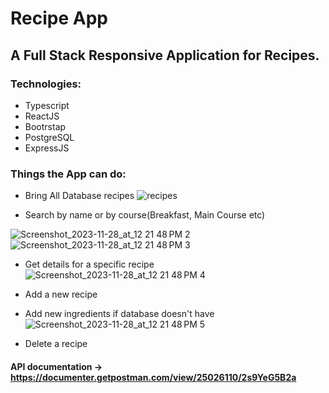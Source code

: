 # Recipe App 

## A Full Stack Responsive  Application for Recipes. 

### Technologies:

* Typescript
* ReactJS
* Bootrstap
* PostgreSQL
* ExpressJS

### Things the App can do:

* Bring All Database recipes
![recipes](https://github.com/effiets/recipePernApp/assets/99123231/f9b24365-84b1-4988-b5c2-16629dc5325f)

* Search by name or by course(Breakfast, Main Course etc)

![Screenshot_2023-11-28_at_12 21 48 PM 2](https://github.com/effiets/recipePernApp/assets/99123231/f162cac1-1a45-420b-8f2b-eb5eceb56394)
![Screenshot_2023-11-28_at_12 21 48 PM 3](https://github.com/effiets/recipePernApp/assets/99123231/a162f4f9-90e7-43af-874a-2a5a66ae0a3e)

* Get details for a specific recipe
  ![Screenshot_2023-11-28_at_12 21 48 PM 4](https://github.com/effiets/recipePernApp/assets/99123231/1087d8bc-de54-4026-995d-c0c55336132b)


* Add a new recipe
* Add new ingredients if database doesn't have
![Screenshot_2023-11-28_at_12 21 48 PM 5](https://github.com/effiets/recipePernApp/assets/99123231/11b9c77b-2821-476e-aa68-2f1b762708b5)

* Delete a recipe


#### API documentation -> https://documenter.getpostman.com/view/25026110/2s9YeG5B2a

